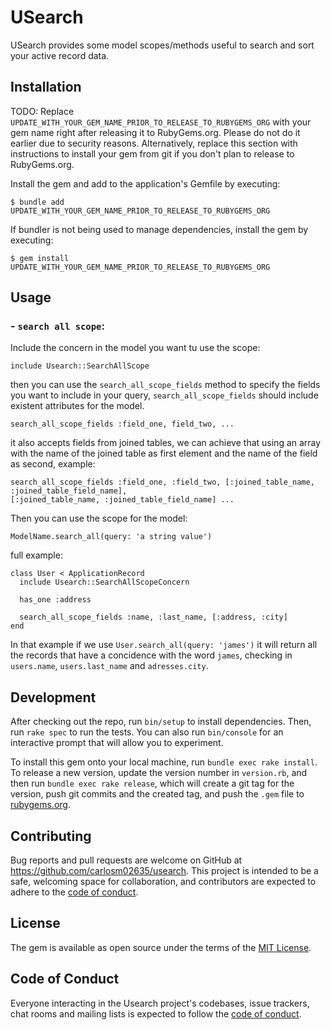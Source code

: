 # USearch

USearch provides some model scopes/methods useful to search and sort your active record data.

## Installation

TODO: Replace `UPDATE_WITH_YOUR_GEM_NAME_PRIOR_TO_RELEASE_TO_RUBYGEMS_ORG` with your gem name right after releasing it to RubyGems.org. Please do not do it earlier due to security reasons. Alternatively, replace this section with instructions to install your gem from git if you don't plan to release to RubyGems.org.

Install the gem and add to the application's Gemfile by executing:

    $ bundle add UPDATE_WITH_YOUR_GEM_NAME_PRIOR_TO_RELEASE_TO_RUBYGEMS_ORG

If bundler is not being used to manage dependencies, install the gem by executing:

    $ gem install UPDATE_WITH_YOUR_GEM_NAME_PRIOR_TO_RELEASE_TO_RUBYGEMS_ORG

## Usage

### - `search all scope`:

Include the concern in the model you want tu use the scope:
```
include Usearch::SearchAllScope
```
then you can use the `search_all_scope_fields` method to specify the fields you want to include in your query, `search_all_scope_fields` should include existent attributes for the model.
```
search_all_scope_fields :field_one, field_two, ...
```
it also accepts fields from joined tables, we can achieve that using an array with the name of the joined table as first element
and the name of the field as second, example:
```
search_all_scope_fields :field_one, :field_two, [:joined_table_name, :joined_table_field_name], 
[:joined_table_name, :joined_table_field_name] ...
```
Then you can use the scope for the model:
```
ModelName.search_all(query: 'a string value')
```
full example:
```
class User < ApplicationRecord
  include Usearch::SearchAllScopeConcern

  has_one :address

  search_all_scope_fields :name, :last_name, [:address, :city]
end
```
In that example if we use `User.search_all(query: 'james')` it will return all the records that have a concidence with the word `james`, checking in `users.name`, `users.last_name` and `adresses.city`.

## Development

After checking out the repo, run `bin/setup` to install dependencies. Then, run `rake spec` to run the tests. You can also run `bin/console` for an interactive prompt that will allow you to experiment.

To install this gem onto your local machine, run `bundle exec rake install`. To release a new version, update the version number in `version.rb`, and then run `bundle exec rake release`, which will create a git tag for the version, push git commits and the created tag, and push the `.gem` file to [rubygems.org](https://rubygems.org).

## Contributing

Bug reports and pull requests are welcome on GitHub at https://github.com/carlosm02635/usearch. This project is intended to be a safe, welcoming space for collaboration, and contributors are expected to adhere to the [code of conduct](https://github.com/[USERNAME]/usearch/blob/main/CODE_OF_CONDUCT.md).

## License

The gem is available as open source under the terms of the [MIT License](https://opensource.org/licenses/MIT).

## Code of Conduct

Everyone interacting in the Usearch project's codebases, issue trackers, chat rooms and mailing lists is expected to follow the [code of conduct](https://github.com/[USERNAME]/usearch/blob/main/CODE_OF_CONDUCT.md).

